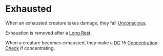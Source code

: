 # Exhausted

When an exhausted creature takes damage, they fall [Unconscious](Unconscious.md).

Exhaustion is removed after a [Long Rest](../Core%20Procedures/Resting.md#Long%20Rest).

When a creature becomes exhausted, they make a [DC](../Core%20Procedures/DC.md) 15 [Concentration](../../Magic/Spells/Concentration.md) [Check](../Core%20Procedures/Check.md) if concentrating.
